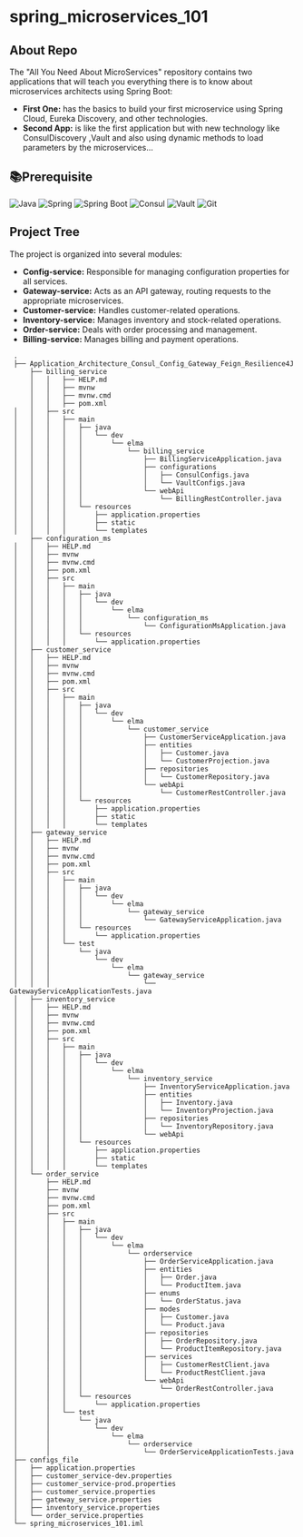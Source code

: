 # spring_microservices_101
## About Repo

The "All You Need About MicroServices" repository contains two applications that will teach you everything there is to know about microservices architects using Spring Boot:

  * **First One:** has the basics to build your first microservice using Spring Cloud, Eureka Discovery, and other technologies.
  * **Second App:** is like the first application but with new technology like ConsulDiscovery ,Vault and also using dynamic methods to load parameters by the microservices...

## 📚Prerequisite
![Java](https://img.shields.io/badge/java-%23ED8B00.svg?style=for-the-badge&logo=openjdk&logoColor=white)
![Spring](https://img.shields.io/badge/spring-%236DB33F.svg?style=for-the-badge&logo=spring&logoColor=white)
![Spring Boot](https://img.shields.io/badge/Spring%20Boot-6DB33F.svg?style=for-the-badge&logo=Spring-Boot&logoColor=white)
![Consul](https://img.shields.io/badge/Consul-F24C53.svg?style=for-the-badge&logo=Consul&logoColor=white)
![Vault](https://img.shields.io/badge/Vault-FFEC6E.svg?style=for-the-badge&logo=Vault&logoColor=black)
![Git](https://img.shields.io/badge/Git-F05032.svg?style=for-the-badge&logo=Git&logoColor=white)

## Project Tree

The project is organized into several modules:

 * **Config-service:** Responsible for managing configuration properties for all services.
 * **Gateway-service:** Acts as an API gateway, routing requests to the appropriate microservices.
 * **Customer-service:** Handles customer-related operations.
 * **Inventory-service:** Manages inventory and stock-related operations.
 * **Order-service:** Deals with order processing and management.
 * **Billing-service:** Manages billing and payment operations.

```
 .
 ├── Application_Architecture_Consul_Config_Gateway_Feign_Resilience4J
     ├── billing_service
     │   │   ├── HELP.md
     │   │   ├── mvnw
     │   │   ├── mvnw.cmd
     │   │   ├── pom.xml
 │   │   ├── src
 │   │   │   ├── main
 │   │   │   │   ├── java
 │   │   │   │   │   └── dev
 │   │   │   │   │       └── elma
 │   │   │   │   │           └── billing_service
 │   │   │   │   │               ├── BillingServiceApplication.java
 │   │   │   │   │               ├── configurations
 │   │   │   │   │               │   ├── ConsulConfigs.java
 │   │   │   │   │               │   └── VaultConfigs.java
 │   │   │   │   │               └── webApi
 │   │   │   │   │                   └── BillingRestController.java
 │   │   │   │   └── resources
 │   │   │   │       ├── application.properties
 │   │   │   │       ├── static
 │   │   │   │       └── templates
     ├── configuration_ms
 │   │   ├── HELP.md
 │   │   ├── mvnw
 │   │   ├── mvnw.cmd
 │   │   ├── pom.xml
 │   │   ├── src
 │   │   │   ├── main
 │   │   │   │   ├── java
 │   │   │   │   │   └── dev
 │   │   │   │   │       └── elma
 │   │   │   │   │           └── configuration_ms
 │   │   │   │   │               └── ConfigurationMsApplication.java
 │   │   │   │   └── resources
 │   │   │   │       └── application.properties
 │   ├── customer_service
 │   │   ├── HELP.md
 │   │   ├── mvnw
 │   │   ├── mvnw.cmd
 │   │   ├── pom.xml
 │   │   ├── src
 │   │   │   ├── main
 │   │   │   │   ├── java
 │   │   │   │   │   └── dev
 │   │   │   │   │       └── elma
 │   │   │   │   │           └── customer_service
 │   │   │   │   │               ├── CustomerServiceApplication.java
 │   │   │   │   │               ├── entities
 │   │   │   │   │               │   ├── Customer.java
 │   │   │   │   │               │   └── CustomerProjection.java
 │   │   │   │   │               ├── repositories
 │   │   │   │   │               │   └── CustomerRepository.java
 │   │   │   │   │               └── webApi
 │   │   │   │   │                   └── CustomerRestController.java
 │   │   │   │   └── resources
 │   │   │   │       ├── application.properties
 │   │   │   │       ├── static
 │   │   │   │       └── templates
 │   ├── gateway_service
 │   │   ├── HELP.md
 │   │   ├── mvnw
 │   │   ├── mvnw.cmd
 │   │   ├── pom.xml
 │   │   ├── src
 │   │   │   ├── main
 │   │   │   │   ├── java
 │   │   │   │   │   └── dev
 │   │   │   │   │       └── elma
 │   │   │   │   │           └── gateway_service
 │   │   │   │   │               └── GatewayServiceApplication.java
 │   │   │   │   └── resources
 │   │   │   │       └── application.properties
 │   │   │   └── test
 │   │   │       └── java
 │   │   │           └── dev
 │   │   │               └── elma
 │   │   │                   └── gateway_service
 │   │   │                       └── GatewayServiceApplicationTests.java
 │   ├── inventory_service
 │   │   ├── HELP.md
 │   │   ├── mvnw
 │   │   ├── mvnw.cmd
 │   │   ├── pom.xml
 │   │   ├── src
 │   │   │   ├── main
 │   │   │   │   ├── java
 │   │   │   │   │   └── dev
 │   │   │   │   │       └── elma
 │   │   │   │   │           └── inventory_service
 │   │   │   │   │               ├── InventoryServiceApplication.java
 │   │   │   │   │               ├── entities
 │   │   │   │   │               │   ├── Inventory.java
 │   │   │   │   │               │   └── InventoryProjection.java
 │   │   │   │   │               ├── repositories
 │   │   │   │   │               │   └── InventoryRepository.java
 │   │   │   │   │               └── webApi
 │   │   │   │   └── resources
 │   │   │   │       ├── application.properties
 │   │   │   │       ├── static
 │   │   │   │       └── templates
 │   └── order_service
 │       ├── HELP.md
 │       ├── mvnw
 │       ├── mvnw.cmd
 │       ├── pom.xml
 │       ├── src
 │       │   ├── main
 │       │   │   ├── java
 │       │   │   │   └── dev
 │       │   │   │       └── elma
 │       │   │   │           └── orderservice
 │       │   │   │               ├── OrderServiceApplication.java
 │       │   │   │               ├── entities
 │       │   │   │               │   ├── Order.java
 │       │   │   │               │   └── ProductItem.java
 │       │   │   │               ├── enums
 │       │   │   │               │   └── OrderStatus.java
 │       │   │   │               ├── modes
 │       │   │   │               │   ├── Customer.java
 │       │   │   │               │   └── Product.java
 │       │   │   │               ├── repositories
 │       │   │   │               │   ├── OrderRepository.java
 │       │   │   │               │   └── ProductItemRepository.java
 │       │   │   │               ├── services
 │       │   │   │               │   ├── CustomerRestClient.java
 │       │   │   │               │   └── ProductRestClient.java
 │       │   │   │               └── webApi
 │       │   │   │                   └── OrderRestController.java
 │       │   │   └── resources
 │       │   │       └── application.properties
 │       │   └── test
 │       │       └── java
 │       │           └── dev
 │       │               └── elma
 │       │                   └── orderservice
 │       │                       └── OrderServiceApplicationTests.java
 ├── configs_file
 │   ├── application.properties
 │   ├── customer_service-dev.properties
 │   ├── customer_service-prod.properties
 │   ├── customer_service.properties
 │   ├── gateway_service.properties
 │   ├── inventory_service.properties
 │   └── order_service.properties
 └── spring_microservices_101.iml

```
